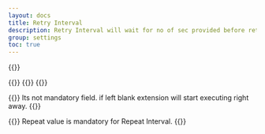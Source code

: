 ```yaml
---
layout: docs
title: Retry Interval
description: Retry Interval will wait for no of sec provided before retry to find XPath of Action. default is 1 sec
group: settings
toc: true
---
```


{{<img settings-retry.png>}}

{{<markdown>}}
{{<partial example-float.md>}}
{{</markdown >}}

{{<callout info>}}
Its not mandatory field. if left blank extension will start executing right away.
{{</callout>}}

{{<callout warning>}}
Repeat value is mandatory for Repeat Interval.
{{</callout>}}